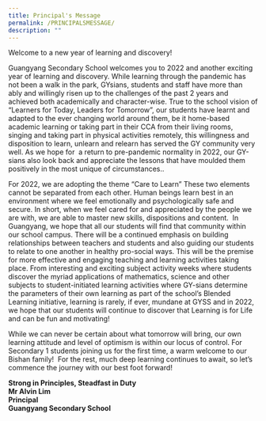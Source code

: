 ```yaml
---
title: Principal's Message
permalink: /PRINCIPALSMESSAGE/
description: ""
---
```



Welcome to a new year of learning and discovery!

Guangyang Secondary School welcomes you to 2022 and another exciting year of learning and discovery. While learning through the pandemic has not been a walk in the park, GYsians, students and staff have more than ably and willingly risen up to the challenges of the past 2 years and achieved both academically and character-wise. True to the school vision of “Learners for Today, Leaders for Tomorrow”, our students have learnt and adapted to the ever changing world around them, be it home-based academic learning or taking part in their CCA from their living rooms, singing and taking part in physical activities remotely, this willingness and disposition to learn, unlearn and relearn has served the GY community very well. As we hope for  a return to pre-pandemic normality in 2022, our GY-sians also look back and appreciate the lessons that have moulded them positively in the most unique of circumstances..

For 2022, we are adopting the theme “Care to Learn” These two elements cannot be separated from each other. Human beings learn best in an environment where we feel emotionally and psychologically safe and secure. In short, when we feel cared for and appreciated by the people we are with, we are able to master new skills, dispositions and content.  In Guangyang, we hope that all our students will find that community within our school campus. There will be a continued emphasis on building relationships between teachers and students and also guiding our students to relate to one another in healthy pro-social ways. This will be the premise for more effective and engaging teaching and learning activities taking place. From interesting and exciting subject activity weeks where students discover the myriad applications of mathematics, science and other subjects to student-initiated learning activities where GY-sians determine the parameters of their own learning as part of the school’s Blended Learning initiative, learning is rarely, if ever, mundane at GYSS and in 2022, we hope that our students will continue to discover that Learning is for Life and can be fun and motivating!

While we can never be certain about what tomorrow will bring, our own learning attitude and level of optimism is within our locus of control. For Secondary 1 students joining us for the first time, a warm welcome to our Bishan family!  For the rest, much deep learning continues to await, so let’s commence the journey with our best foot forward!

**Strong in Principles, Steadfast in Duty  
Mr Alvin Lim  
Principal  
Guangyang Secondary School**
